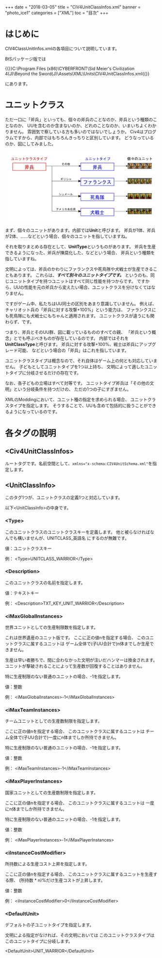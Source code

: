 +++
date = "2018-03-05"
title = "CIV4UnitClassInfos.xml"
banner = "photo_ice1"
categories = ["XML"]
toc = "目次"
+++

# はじめに
CIV4ClassUnitInfos.xmlの各項目について説明しています。

BtSパッケージ版では

{{<path>}}C:\Program Files (x86)\CYBERFRONT\Sid Meier's Civilization 4(J)\Beyond the Sword(J)\Assets\XML\Units\CIV4UnitClassInfos.xml{{</path>}}

にあります。

# ユニットクラス

ただ一口に「斧兵」といっても、個々の斧兵のことなのか、斧兵という種類のことなのか、
UUを含むのか含まないのか、どれのことなのか、いまいちよくわかりません。
雰囲気で察している方も多いのではないでしょうか。
Civ4はプログラムですから、内部ではもちろんきっちりと区別しています。
どうなっているのか、図にしてみました。

<!--more-->

![ユニットクラスタイプ→ユニットタイプ→個々のユニット](/img/UnitClassType.png)

まず、個々のユニットがあります。内部では**Unit**と呼びます。
斧兵が1体、斧兵が2体、......などという場合、個々のユニットを指していますね。

それを取りまとめる存在として、**UnitType**というものがあります。
斧兵を生産できるようになった、斧兵が陳腐化した、などという場合、
斧兵という種類を指していますね。

文明によっては、斧兵のかわりにファランクスや死鳥隊や犬戦士が生産できることもあります。
これらは、***すべて別々のユニットタイプです。***
というのも、同じユニットタイプを持つユニットはすべて同じ性能を持つからです。
ですから、UUの性能を元の斧兵から変えたい場合、ユニットクラスを分けなくてはなりません。

ですがゲーム中、私たちはUU同士の区別をあまり意識していません。
例えば、チャリオット兵の「斧兵に対する攻撃+100%」という能力は、
ファランクスにも死鳥隊にも犬戦士にもちゃんと適用されます。
ユニットクラスが違うにも関わらず、です。

つまり、斧兵とそのUU群、図に載っているもののすべての親、
「斧兵という概念」とでも呼ぶべきものが存在しているのです。
内部ではそれを**UnitClassType**と呼びます。
斧兵に対する攻撃+100%、戦士は斧兵にアップグレード可能、
などという場合の「斧兵」はこれを指しています。

ユニットクラスタイプは概念なので、それ自体はゲーム上の何とも対応していません。
子どもとしてユニットタイプを1つ以上持ち、
文明によって適したユニットタイプに分岐させるだけの存在です。

なお、各子どもの立場はすべて対等です。
ユニットタイプ斧兵は「その他の文明」という分岐条件を持つだけの、
ただの1つの子にすぎません。

XMLのModdingにおいて、ユニット種の指定を求められる場合、
ユニットクラスタイプを指定します。
そうすることで、UUも含めて包括的に扱うことができるようになっているのです。

# 各タグの説明

## \<Civ4UnitClassInfos\>
ルートタグです。名前空間として、`xmlns="x-schema:CIV4UnitSchema.xml"`を指定します。

## \<UnitClassInfo\>
このタグ1つが、ユニットクラスの定義1つと対応しています。

以下\<UnitClassInfo\>の中身です。

### \<Type\>
このユニットクラスのユニットクラスキーを定義します。
他と被らなければなんでも構いませんが、UNITCLASS\_英語名 にするのが無難です。

値：ユニットクラスキー

例：
\<Type\>UNITCLASS\_WARRIOR\</Type\>

### \<Description\>
このユニットクラスの名前を指定します。

値：テキストキー

例：
\<Description\>TXT\_KEY\_UNIT\_WARRIOR\</Description\>

### \<iMaxGlobalInstances\>
世界ユニットとしての生産制限数を指定します。

これは世界遺産のユニット版です。
ここに正の値nを指定する場合、
このユニットクラスに属するユニットは
ゲーム全体で(子UU合計で)n体までしか生産できません。

生産は早い者勝ちで、間に合わなかった文明が注いだハンマーは換金されます。
ユニットが撃破されることによって生産数が回復することはありません。

特に生産制限のない普通のユニットの場合、-1を指定します。

値：整数

例：
\<iMaxGlobalInstances\>-1\</iMaxGlobalInstances\>

### \<iMaxTeamInstances\>
チームユニットとしての生産数制限を指定します。

ここに正の値nを指定する場合、
このユニットクラスに属するユニットは
チーム全体で(子UU合計で)一度にn体までしか所持できません。

特に生産制限のない普通のユニットの場合、-1を指定します。

値：整数

例：
\<iMaxTeamInstances\>-1\</iMaxTeamInstances\>

### \<iMaxPlayerInstances\>
国家ユニットとしての生産数制限を指定します。

ここに正の値nを指定する場合、
このユニットクラスに属するユニットは
一度にn体までしか所持できません。

特に生産制限のない普通のユニットの場合、-1を指定します。

値：整数

例：
\<iMaxPlayerInstances\>-1\</iMaxPlayerInstances\>

### \<iInstanceCostModifier\>
所持数による生産コスト上昇を指定します。

ここに正の値nを指定する場合、
このユニットクラスに属するユニットを生産する際、
(所持数 * n)%だけ生産コストが上昇します。

値：整数

例：
\<iInstanceCostModifier\>0\</iInstanceCostModifier\>

### \<DefaultUnit\>
デフォルトの子ユニットタイプを指定します。

文明による指定がなければ、その文明においては
このユニットクラスタイプはこのユニットタイプに分岐します。

\<DefaultUnit\>UNIT\_WARRIOR\</DefaultUnit\>

<br><br>

